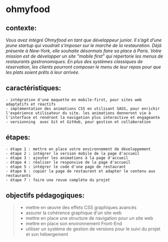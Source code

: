 # ohmyfood

## contexte:
*Vous avez intégré Ohmyfood en tant que développeur junior. Il s’agit d’une jeune startup qui voudrait s'imposer sur le marché de la restauration. Déjà présente à New-York, elle souhaite désormais faire sa place à Paris.*
*Votre mission est de développer un site “mobile first” qui répertorie les menus de restaurants gastronomiques.*
*En plus des systèmes classiques de réservation, les clients pourront composer le menu de leur repas pour que les plats soient prêts à leur arrivée.*

## caractéristiques:
    - intégration d'une maquette en mobile-first, pour sites web adaptatifs et réactifs
    - implémentation des animations CSS en utilisant SASS, pour enrichir l'expérience utilisateur du site. les animations donneront vie à l'interface et rendront la navigation plus interactive et engageante
    - versionning  avec Git et GitHub, pour gestion et collaboration

## étapes:
    - étape 1 : mettre en place votre environnement de développement
    - étape 2 : intégrer la version mobile de la page d'accueil
    - étape 3 : ajouter les animations à la page d'accueil
    - étape 4 : réaliser le responsive de la page d'accueil
    - étape 5 : intégrer le code d'une page de restaurant
    - étape 6 : copier la page de restaurant et adapter le contenu aux restaurants
    - étape 7 : faire une revue complète du projet

    
 ## objectifs pédagogiques:
> - mettre en œuvre des effets CSS graphiques avancés
> - assurer la cohérence graphique d'un site web
> - mettre en place une structure de navigation pour un site web
> - mettre en place son environnement Front-End
> - utiliser un système de gestion de versions pour le suivi du projet et son hébergement